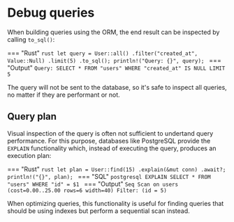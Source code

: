 # Debug queries

When building queries using the ORM, the end result can be inspected by calling `to_sql()`:

=== "Rust"
    ```rust
    let query = User::all()
      .filter("created_at", Value::Null)
      .limit(5)
      .to_sql();
    println!("Query: {}", query);
    ```
=== "Output"
    ```
    Query: SELECT * FROM "users" WHERE "created_at" IS NULL LIMIT 5
    ```

The query will not be sent to the database, so it's safe to inspect all queries, no matter if they are performant or not.

## Query plan

Visual inspection of the query is often not sufficient to undertand query performance. For this purpose, databases like PostgreSQL provide
the `EXPLAIN` functionality which, instead of executing the query, produces an execution plan:

=== "Rust"
    ```rust
    let plan = User::find(15)
      .explain(&mut conn)
      .await?;
    println!("{}", plan);
    ```
=== "SQL"
    ```postgresql
    EXPLAIN SELECT * FROM "users" WHERE "id" = $1
    ```
=== "Output"
    ```
    Seq Scan on users  (cost=0.00..25.00 rows=6 width=40)
    Filter: (id = 5)
    ```

When optimizing queries, this functionality is useful for finding queries that should be using indexes but perform a sequential scan instead.
